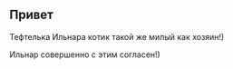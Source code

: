 ## Привет


Тефтелька Ильнара котик такой же милый как хозяин!)

Ильнар совершенно с этим согласен!)
